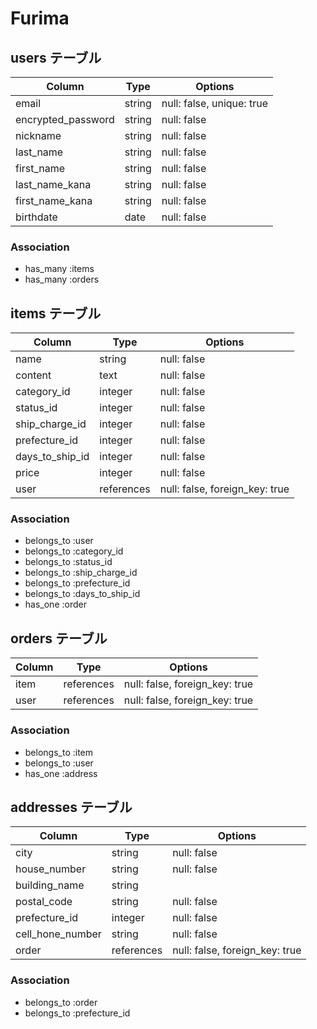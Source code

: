 # Furima

## users テーブル

| Column             | Type    | Options                   |
| ------------------ | ------- | ------------------------- |
| email              | string  | null: false, unique: true |
| encrypted_password | string  | null: false               |
| nickname           | string  | null: false               |
| last_name          | string  | null: false               |
| first_name         | string  | null: false               |
| last_name_kana     | string  | null: false               |
| first_name_kana    | string  | null: false               |
| birthdate          | date    | null: false               |


### Association
- has_many :items
- has_many :orders


## items テーブル

| Column          | Type       | Options                        |
| --------------- | ---------- | ------------------------------ |
| name            | string     | null: false                    |
| content         | text       | null: false                    |
| category_id     | integer    | null: false                    |
| status_id       | integer    | null: false                    |
| ship_charge_id  | integer    | null: false                    |
| prefecture_id   | integer    | null: false                    |
| days_to_ship_id | integer    | null: false                    |
| price           | integer    | null: false                    |
| user            | references | null: false, foreign_key: true |

### Association
- belongs_to :user
- belongs_to :category_id
- belongs_to :status_id
- belongs_to :ship_charge_id
- belongs_to :prefecture_id
- belongs_to :days_to_ship_id
- has_one    :order

## orders テーブル

| Column           | Type       | Options                        |
| ---------------- | ---------- | ------------------------------ |
| item             | references | null: false, foreign_key: true |
| user             | references | null: false, foreign_key: true |

### Association
- belongs_to :item
- belongs_to :user
- has_one    :address

## addresses テーブル

| Column           | Type       | Options                        |
| ---------------- | ---------- | ------------------------------ |
| city             | string     | null: false                    |
| house_number     | string     | null: false                    |
| building_name    | string     |                                |
| postal_code      | string     | null: false                    |
| prefecture_id    | integer    | null: false                    |
| cell_hone_number | string     | null: false                    |
| order            | references | null: false, foreign_key: true |

### Association
- belongs_to :order
- belongs_to :prefecture_id

